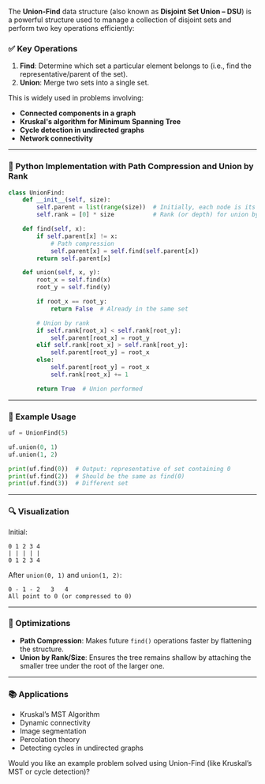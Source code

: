 The **Union-Find** data structure (also known as **Disjoint Set Union – DSU**) is a powerful structure used to manage a collection of disjoint sets and perform two key operations efficiently:

### ✅ Key Operations

1. **Find**: Determine which set a particular element belongs to (i.e., find the representative/parent of the set).
2. **Union**: Merge two sets into a single set.

This is widely used in problems involving:

* **Connected components in a graph**
* **Kruskal's algorithm for Minimum Spanning Tree**
* **Cycle detection in undirected graphs**
* **Network connectivity**

---

### 🔧 Python Implementation with Path Compression and Union by Rank

```python
class UnionFind:
    def __init__(self, size):
        self.parent = list(range(size))  # Initially, each node is its own parent
        self.rank = [0] * size           # Rank (or depth) for union by rank optimization

    def find(self, x):
        if self.parent[x] != x:
            # Path compression
            self.parent[x] = self.find(self.parent[x])
        return self.parent[x]

    def union(self, x, y):
        root_x = self.find(x)
        root_y = self.find(y)

        if root_x == root_y:
            return False  # Already in the same set

        # Union by rank
        if self.rank[root_x] < self.rank[root_y]:
            self.parent[root_x] = root_y
        elif self.rank[root_x] > self.rank[root_y]:
            self.parent[root_y] = root_x
        else:
            self.parent[root_y] = root_x
            self.rank[root_x] += 1

        return True  # Union performed
```

---

### 📌 Example Usage

```python
uf = UnionFind(5)

uf.union(0, 1)
uf.union(1, 2)

print(uf.find(0))  # Output: representative of set containing 0
print(uf.find(2))  # Should be the same as find(0)
print(uf.find(3))  # Different set
```

---

### 🔍 Visualization

Initial:

```
0 1 2 3 4
| | | | |
0 1 2 3 4
```

After `union(0, 1)` and `union(1, 2)`:

```
0 - 1 - 2   3   4
All point to 0 (or compressed to 0)
```

---

### 🧠 Optimizations

* **Path Compression**: Makes future `find()` operations faster by flattening the structure.
* **Union by Rank/Size**: Ensures the tree remains shallow by attaching the smaller tree under the root of the larger one.

---

### 📚 Applications

* Kruskal’s MST Algorithm
* Dynamic connectivity
* Image segmentation
* Percolation theory
* Detecting cycles in undirected graphs

Would you like an example problem solved using Union-Find (like Kruskal’s MST or cycle detection)?
